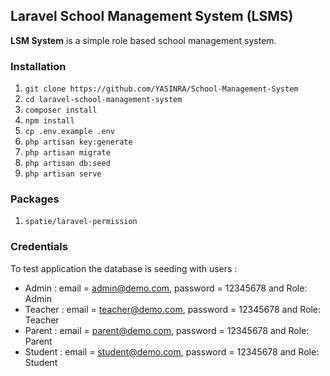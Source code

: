 ## Laravel School Management System (LSMS)

**LSM System** is a simple role based school management system.

### Installation
01. `git clone https://github.com/YASINRA/School-Management-System`
02. `cd laravel-school-management-system`
03. `composer install`
04. `npm install`
05. `cp .env.example .env`
06. `php artisan key:generate`
07. `php artisan migrate`
08. `php artisan db:seed`
09. `php artisan serve`

### Packages
01. `spatie/laravel-permission`

### Credentials

To test application the database is seeding with users :

-   Admin : email = admin@demo.com, password = 12345678 and Role: Admin
-   Teacher : email = teacher@demo.com, password = 12345678 and Role: Teacher
-   Parent : email = parent@demo.com, password = 12345678 and Role: Parent
-   Student : email = student@demo.com, password = 12345678 and Role: Student
